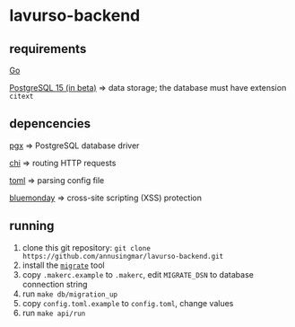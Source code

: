 # lavurso-backend

## requirements

[Go](https://go.dev)

[PostgreSQL 15 (in beta)](https://www.postgresql.org) => data storage; the database must have extension `citext`

## depencencies

[pgx](https://github.com/jackc/pgx) => PostgreSQL database driver

[chi](https://github.com/go-chi/chi) => routing HTTP requests

[toml](https://github.com/BurntSushi/toml) => parsing config file

[bluemonday](https://github.com/microcosm-cc/bluemonday) => cross-site scripting (XSS) protection

## running

1.  clone this git repository: `git clone https://github.com/annusingmar/lavurso-backend.git`
2.  install the [`migrate`](https://github.com/golang-migrate/migrate) tool
3.  copy `.makerc.example` to `.makerc`, edit `MIGRATE_DSN` to database connection string
4.  run `make db/migration_up`
5.  copy `config.toml.example` to `config.toml`, change values
6.  run `make api/run`
